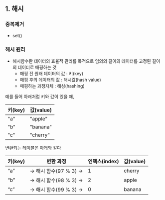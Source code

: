 ## 1. 해시
### 중복제거
- set()

### 해시 원리  

- 해시함수란 데이터의 효율적 관리를 목적으로 임의의 길이의 데이터를 고정된 길이의 데이터로 매핑하는 것  
  - 매핑 전 원래 데이터의 값 : 키(key)  
  - 매핑 후의 데이터의 값 : 해시값(hash value)  
  - 매핑하는 과정자체 : 해싱(hashing)
    
예를 들어 아래처럼 키와 값이 있을 때, 

|**키(key)**|**값(value)**|
|------|---------|
|"a"|"apple"|
|"b"|"banana"|
|"c"|"cherry"|  

변환되는 테이블은 아래와 같다  

|**키(key)**|변환 과정|**인덱스(index)**|**값(value)**|
|-----------|-------|---------|---------|
|“a”| → 해시 함수(97 % 3) → |1|cherry|
|“b”| → 해시 함수(98 % 3) → |2|apple|
|“c”| → 해시 함수(99 % 3) → |0|banana|  




